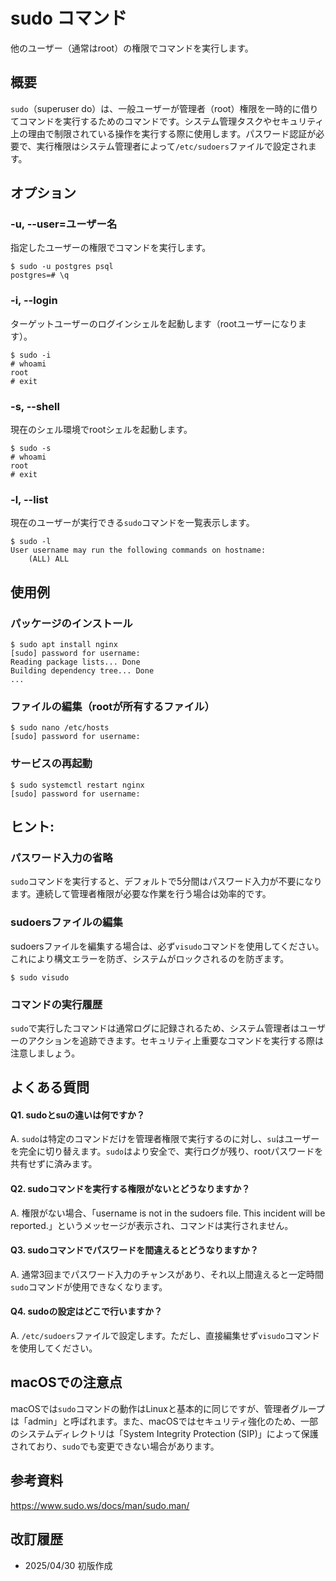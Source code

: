 # sudo コマンド

他のユーザー（通常はroot）の権限でコマンドを実行します。

## 概要

`sudo`（superuser do）は、一般ユーザーが管理者（root）権限を一時的に借りてコマンドを実行するためのコマンドです。システム管理タスクやセキュリティ上の理由で制限されている操作を実行する際に使用します。パスワード認証が必要で、実行権限はシステム管理者によって`/etc/sudoers`ファイルで設定されます。

## オプション

### **-u, --user=ユーザー名**

指定したユーザーの権限でコマンドを実行します。

```console
$ sudo -u postgres psql
postgres=# \q
```

### **-i, --login**

ターゲットユーザーのログインシェルを起動します（rootユーザーになります）。

```console
$ sudo -i
# whoami
root
# exit
```

### **-s, --shell**

現在のシェル環境でrootシェルを起動します。

```console
$ sudo -s
# whoami
root
# exit
```

### **-l, --list**

現在のユーザーが実行できる`sudo`コマンドを一覧表示します。

```console
$ sudo -l
User username may run the following commands on hostname:
    (ALL) ALL
```

## 使用例

### パッケージのインストール

```console
$ sudo apt install nginx
[sudo] password for username: 
Reading package lists... Done
Building dependency tree... Done
...
```

### ファイルの編集（rootが所有するファイル）

```console
$ sudo nano /etc/hosts
[sudo] password for username: 
```

### サービスの再起動

```console
$ sudo systemctl restart nginx
[sudo] password for username: 
```

## ヒント:

### パスワード入力の省略

`sudo`コマンドを実行すると、デフォルトで5分間はパスワード入力が不要になります。連続して管理者権限が必要な作業を行う場合は効率的です。

### sudoersファイルの編集

sudoersファイルを編集する場合は、必ず`visudo`コマンドを使用してください。これにより構文エラーを防ぎ、システムがロックされるのを防ぎます。

```console
$ sudo visudo
```

### コマンドの実行履歴

`sudo`で実行したコマンドは通常ログに記録されるため、システム管理者はユーザーのアクションを追跡できます。セキュリティ上重要なコマンドを実行する際は注意しましょう。

## よくある質問

#### Q1. sudoとsuの違いは何ですか？
A. `sudo`は特定のコマンドだけを管理者権限で実行するのに対し、`su`はユーザーを完全に切り替えます。`sudo`はより安全で、実行ログが残り、rootパスワードを共有せずに済みます。

#### Q2. sudoコマンドを実行する権限がないとどうなりますか？
A. 権限がない場合、「username is not in the sudoers file. This incident will be reported.」というメッセージが表示され、コマンドは実行されません。

#### Q3. sudoコマンドでパスワードを間違えるとどうなりますか？
A. 通常3回までパスワード入力のチャンスがあり、それ以上間違えると一定時間`sudo`コマンドが使用できなくなります。

#### Q4. sudoの設定はどこで行いますか？
A. `/etc/sudoers`ファイルで設定します。ただし、直接編集せず`visudo`コマンドを使用してください。

## macOSでの注意点

macOSでは`sudo`コマンドの動作はLinuxと基本的に同じですが、管理者グループは「admin」と呼ばれます。また、macOSではセキュリティ強化のため、一部のシステムディレクトリは「System Integrity Protection (SIP)」によって保護されており、`sudo`でも変更できない場合があります。

## 参考資料

https://www.sudo.ws/docs/man/sudo.man/

## 改訂履歴

- 2025/04/30 初版作成